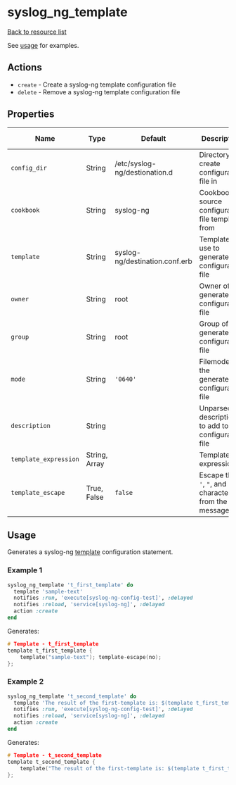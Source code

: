# syslog_ng_template

[Back to resource list](../README.md#resources)

See [usage](#template-usage) for examples.

## Actions

- `create` - Create a syslog-ng template configuration file
- `delete` - Remove a syslog-ng template configuration file

## Properties

| Name                   | Type          | Default                          | Description                                                         | Allowed Values      |
| ---------------------- | ------------- | -------------------------------- | ------------------------------------------------------------------- | ------------------- |
| `config_dir`           | String        | /etc/syslog-ng/destionation.d    | Directory to create configuration file in                           |                     |
| `cookbook`             | String        | syslog-ng                        | Cookbook to source configuration file template from                 |                     |
| `template`             | String        | syslog-ng/destination.conf.erb   | Template to use to generate the configuration file                  |                     |
| `owner`                | String        | root                             | Owner of the generated configuration file                           |                     |
| `group`                | String        | root                             | Group of the generated configuration file                           |                     |
| `mode`                 | String        | `'0640'`                         | Filemode of the generated configuration file                        |                     |
| `description`          | String        |                                  | Unparsed description to add to the configuration file               |                     |
| `template_expression`  | String, Array |                                  | Template expression                                                 |                     |
| `template_escape`      | True, False   | `false`                          | Escape the `'`, `"`, and `\` characters from the messages           |                     |

## Usage

Generates a syslog-ng [template](https://www.syslog-ng.com/technical-documents/doc/syslog-ng-open-source-edition/3.22/administration-guide/62#TOPIC-1209309) configuration statement.

### Example 1

```ruby
syslog_ng_template 't_first_template' do
  template 'sample-text'
  notifies :run, 'execute[syslog-ng-config-test]', :delayed
  notifies :reload, 'service[syslog-ng]', :delayed
  action :create
end
```

Generates:

```c
# Template - t_first_template
template t_first_template {
    template("sample-text"); template-escape(no);
};
```

### Example 2

```ruby
syslog_ng_template 't_second_template' do
  template 'The result of the first-template is: $(template t_first_template)'
  notifies :run, 'execute[syslog-ng-config-test]', :delayed
  notifies :reload, 'service[syslog-ng]', :delayed
  action :create
end
```

Generates:

```c
# Template - t_second_template
template t_second_template {
    template("The result of the first-template is: $(template t_first_template)"); template-escape(no);
};
```
